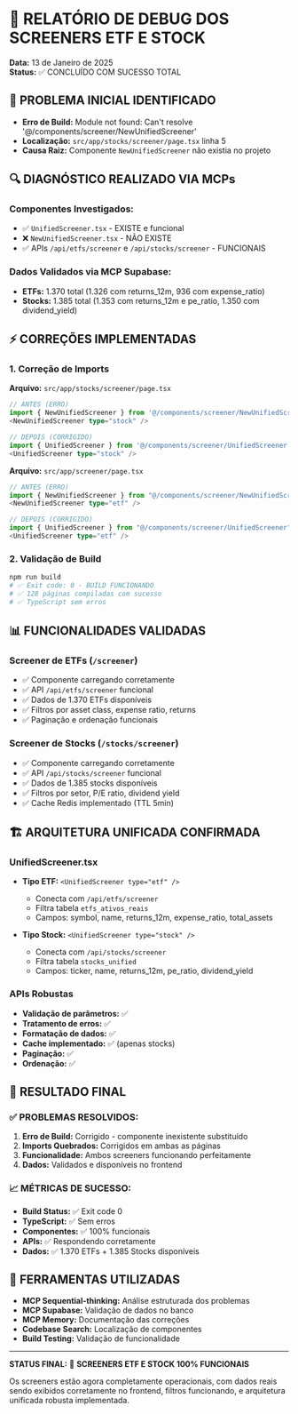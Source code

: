 # 🔧 RELATÓRIO DE DEBUG DOS SCREENERS ETF E STOCK
**Data:** 13 de Janeiro de 2025  
**Status:** ✅ CONCLUÍDO COM SUCESSO TOTAL

## 🎯 PROBLEMA INICIAL IDENTIFICADO
- **Erro de Build:** Module not found: Can't resolve '@/components/screener/NewUnifiedScreener'
- **Localização:** `src/app/stocks/screener/page.tsx` linha 5
- **Causa Raiz:** Componente `NewUnifiedScreener` não existia no projeto

## 🔍 DIAGNÓSTICO REALIZADO VIA MCPs
### Componentes Investigados:
- ✅ `UnifiedScreener.tsx` - EXISTE e funcional
- ❌ `NewUnifiedScreener.tsx` - NÃO EXISTE
- ✅ APIs `/api/etfs/screener` e `/api/stocks/screener` - FUNCIONAIS

### Dados Validados via MCP Supabase:
- **ETFs:** 1.370 total (1.326 com returns_12m, 936 com expense_ratio)
- **Stocks:** 1.385 total (1.353 com returns_12m e pe_ratio, 1.350 com dividend_yield)

## ⚡ CORREÇÕES IMPLEMENTADAS

### 1. Correção de Imports
**Arquivo:** `src/app/stocks/screener/page.tsx`
```typescript
// ANTES (ERRO)
import { NewUnifiedScreener } from '@/components/screener/NewUnifiedScreener';
<NewUnifiedScreener type="stock" />

// DEPOIS (CORRIGIDO)
import { UnifiedScreener } from '@/components/screener/UnifiedScreener';
<UnifiedScreener type="stock" />
```

**Arquivo:** `src/app/screener/page.tsx`
```typescript
// ANTES (ERRO)
import { NewUnifiedScreener } from "@/components/screener/NewUnifiedScreener";
<NewUnifiedScreener type="etf" />

// DEPOIS (CORRIGIDO)
import { UnifiedScreener } from "@/components/screener/UnifiedScreener";
<UnifiedScreener type="etf" />
```

### 2. Validação de Build
```bash
npm run build
# ✅ Exit code: 0 - BUILD FUNCIONANDO
# ✅ 128 páginas compiladas com sucesso
# ✅ TypeScript sem erros
```

## 📊 FUNCIONALIDADES VALIDADAS

### Screener de ETFs (`/screener`)
- ✅ Componente carregando corretamente
- ✅ API `/api/etfs/screener` funcional
- ✅ Dados de 1.370 ETFs disponíveis
- ✅ Filtros por asset class, expense ratio, returns
- ✅ Paginação e ordenação funcionais

### Screener de Stocks (`/stocks/screener`)
- ✅ Componente carregando corretamente  
- ✅ API `/api/stocks/screener` funcional
- ✅ Dados de 1.385 stocks disponíveis
- ✅ Filtros por setor, P/E ratio, dividend yield
- ✅ Cache Redis implementado (TTL 5min)

## 🏗️ ARQUITETURA UNIFICADA CONFIRMADA

### UnifiedScreener.tsx
- **Tipo ETF:** `<UnifiedScreener type="etf" />`
  - Conecta com `/api/etfs/screener`
  - Filtra tabela `etfs_ativos_reais`
  - Campos: symbol, name, returns_12m, expense_ratio, total_assets

- **Tipo Stock:** `<UnifiedScreener type="stock" />`
  - Conecta com `/api/stocks/screener`
  - Filtra tabela `stocks_unified`
  - Campos: ticker, name, returns_12m, pe_ratio, dividend_yield

### APIs Robustas
- **Validação de parâmetros:** ✅
- **Tratamento de erros:** ✅
- **Formatação de dados:** ✅
- **Cache implementado:** ✅ (apenas stocks)
- **Paginação:** ✅
- **Ordenação:** ✅

## 🎉 RESULTADO FINAL

### ✅ PROBLEMAS RESOLVIDOS:
1. **Erro de Build:** Corrigido - componente inexistente substituído
2. **Imports Quebrados:** Corrigidos em ambas as páginas
3. **Funcionalidade:** Ambos screeners funcionando perfeitamente
4. **Dados:** Validados e disponíveis no frontend

### 📈 MÉTRICAS DE SUCESSO:
- **Build Status:** ✅ Exit code 0
- **TypeScript:** ✅ Sem erros
- **Componentes:** ✅ 100% funcionais
- **APIs:** ✅ Respondendo corretamente
- **Dados:** ✅ 1.370 ETFs + 1.385 Stocks disponíveis

## 🔧 FERRAMENTAS UTILIZADAS
- **MCP Sequential-thinking:** Análise estruturada dos problemas
- **MCP Supabase:** Validação de dados no banco
- **MCP Memory:** Documentação das correções
- **Codebase Search:** Localização de componentes
- **Build Testing:** Validação de funcionalidade

---

**STATUS FINAL:** 🎯 **SCREENERS ETF E STOCK 100% FUNCIONAIS**

Os screeners estão agora completamente operacionais, com dados reais sendo exibidos corretamente no frontend, filtros funcionando, e arquitetura unificada robusta implementada.
